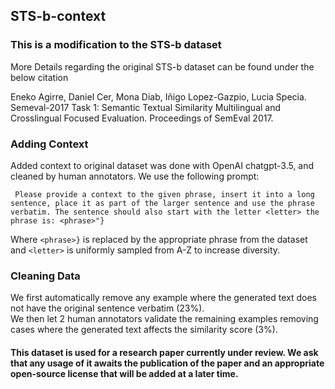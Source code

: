## STS-b-context
### This is a modification to the STS-b dataset 
   More Details regarding the original STS-b dataset can be found under the below citation
   
   Eneko Agirre, Daniel Cer, Mona Diab, Iñigo Lopez-Gazpio, Lucia
    Specia. Semeval-2017 Task 1: Semantic Textual Similarity
    Multilingual and Crosslingual Focused Evaluation. Proceedings of
    SemEval 2017.

### Adding Context
Added context to original dataset was done with OpenAI chatgpt-3.5, and cleaned by human annotators.
We use the following prompt:

`
Please provide a context to the given phrase, insert it into a long sentence, place it as part of the larger sentence and use the phrase verbatim. The sentence should also start with the letter <letter> the phrase is: <phrase>"}`


Where `<phrase>}` is replaced by the appropriate phrase from the dataset and `<letter>` is uniformly sampled from A-Z to increase diversity.

### Cleaning Data
We first automatically remove any example where the generated text does not have the original sentence verbatim (23%).<br>
We then let 2 human annotators validate the remaining examples removing cases where the generated text affects the similarity score (3%).

#### This dataset is used for a research paper currently under review. We ask that any usage of it awaits the publication of the paper and an appropriate open-source license that will be added at a later time.
